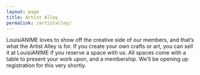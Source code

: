 ```yaml
---
layout: page
title: Artist Alley
permalink: /artistalley/
---
```


LouisiANIME loves to show off the creative side of our members, and that’s what the Artist Alley is for.  If you create your own crafts or art, you can sell it at LouisiANIME if you reserve a space with us.  All spaces come with a table to present your work upon, and a membership. We’ll be opening up registration for this very shortly.